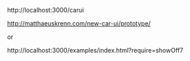 http://localhost:3000/carui

http://matthaeuskrenn.com/new-car-ui/prototype/

or

http://localhost:3000/examples/index.html?require=showOff7